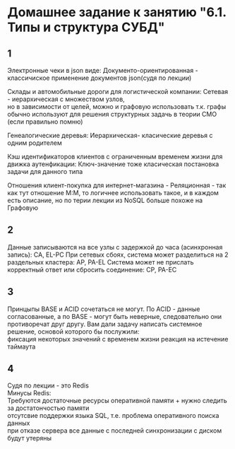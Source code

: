 # Домашнее задание к занятию "6.1. Типы и структура СУБД"

## 1

Электронные чеки в json виде: Документо-ориентированная - классичиское применение документов json(судя по лекции)  

Склады и автомобильные дороги для логистической компании: Сетевая - иерархическая с множеством узлов,  
но в зависимости от целей, можно и графовую использовать т.к. графы обычно используют для решения структурных задачь   в теории СМО (если правильно помню)

Генеалогические деревья: Иерархическая- класические деревья с одним родителем  

Кэш идентификаторов клиентов с ограниченным временем жизни для движка аутенфикации: Ключ-значение тоже класическая   постановка задачи для данного типа  

Отношения клиент-покупка для интернет-магазина - Реляционная - так как тут отношение М:М, то логичнее использовать   такое, и в каждом есть описание, но по терии лекции из NoSQL больше похоже на Графовую  

## 2  

Данные записываются на все узлы с задержкой до часа (асинхронная запись): CA, EL-PC
При сетевых сбоях, система может разделиться на 2 раздельных кластера: AP, PA-EL
Система может не прислать корректный ответ или сбросить соединение: CP, PA-EC

## 3  

Принцыпы BASE и ACID сочетаться не могут. По ACID - данные согласованные, а по BASE - могут быть неверные, следовательно они противоречат друг другу.
Вам дали задачу написать системное решение, основой которого бы послужили:   
фиксация некоторых значений с временем жизни реакция на истечение таймаута  

## 4  

Судя по лекции - это Redis  
    Минусы Redis:  
Требуются достаточные ресурсы оперативной памяти + нужно следить за достатончостью памяти  
отсутсвие поддержки  языка SQL, т.е. проблема оперативного поиска данных  
при отказе сервера все данные с последней синхронизации с диском будут утеряны  
